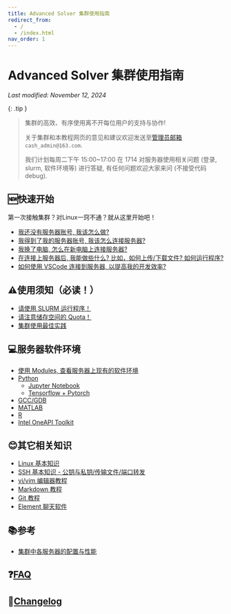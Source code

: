 ```yaml
---
title: Advanced Solver 集群使用指南
redirect_from:
  - /
  - /index.html
nav_order: 1
---
```


# Advanced Solver 集群使用指南
*Last modified: November 12, 2024*

<!--
{: .important }
> **公告**:
>
-->

{: .tip }
> 集群的高效、有序使用离不开每位用户的支持与协作!
>
> 关于集群和本教程网页的意见和建议欢迎发送至[管理员邮箱](mailto:cash_admin@163.com) `cash_admin@163.com`.
>
> 我们计划每周二下午 15:00~17:00 在 1714 对服务器使用相关问题 (登录, slurm, 软件环境等) 进行答疑, 有任何问题欢迎大家来问 (不接受代码 debug).

## 🆕快速开始

第一次接触集群？对Linux一窍不通？就从这里开始吧！

- [我还没有服务器账号, 我该怎么做? ](new-user/i-have-no-account)
- [我得到了我的服务器账号, 我该怎么连接服务器? ](new-user/how-can-i-connect)
- [我换了电脑, 怎么在新电脑上连接服务器? ](new-user/add-key)
- [在连接上服务器后, 我能做些什么? 比如，如何上传/下载文件? 如何运行程序? ](new-user/how-can-i-run-program)
- [如何使用 VSCode 连接到服务器, 以提高我的开发效率? ](new-user/vscode)

## ⚠️使用须知（必读！）

- [请使用 SLURM 运行程序！](you-must/slurm)
- [请注意储存空间的 Quota！](you-must/xfs-quota)
- [集群使用最佳实践](you-must/best-practices)

## 💻服务器软件环境

- [使用 Modules, 查看服务器上现有的软件环境](software/index)
- [Python](software/python/index)
  - [Jupyter Notebook](software/python/python-jupyter-notebook)
  - [Tensorflow + Pytorch](software/python/python-tensorflow-pytorch)
- [GCC/GDB](software/gcc-gdb)
- [MATLAB](software/MATLAB)
- [R](software/R)
- [Intel OneAPI Toolkit](software/intel)

## 😊其它相关知识

- [Linux 基本知识](knowledge/linux)
- [SSH 基本知识 - 公钥与私钥/传输文件/端口转发](knowledge/ssh)
- [vi/vim 编辑器教程](knowledge/vim)
- [Markdown 教程](knowledge/markdown)
- [Git 教程](knowledge/git)
- [Element 聊天软件](knowledge/element)

## 📚参考

- [集群中各服务器的配置与性能](reference/index)

## ❓[FAQ](faq)

## 📰[Changelog](changelog)
